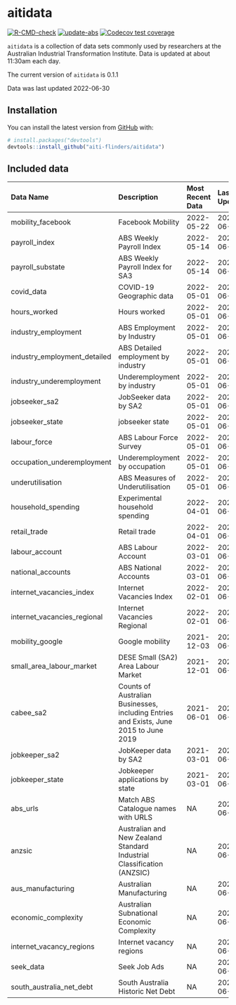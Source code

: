 
<!-- README.md is generated from README.Rmd. Please edit that file -->

# aitidata

<!-- badges: start -->

[![R-CMD-check](https://github.com/aiti-flinders/aitidata/actions/workflows/R-CMD-check.yaml/badge.svg?branch=data_prep)](https://github.com/aiti-flinders/aitidata/actions/workflows/R-CMD-check.yaml)
[![update-abs](https://github.com/aiti-flinders/aitidata/workflows/update-abs/badge.svg)](https://github.com/aiti-flinders/aitidata/actions)
[![Codecov test
coverage](https://codecov.io/gh/aiti-flinders/aitidata/branch/master/graph/badge.svg)](https://app.codecov.io/gh/aiti-flinders/aitidata?branch=master)
<!-- badges: end -->

`aitidata` is a collection of data sets commonly used by researchers at
the Australian Industrial Transformation Institute. Data is updated at
about 11:30am each day.

The current version of `aitidata` is 0.1.1

Data was last updated 2022-06-30

## Installation

You can install the latest version from [GitHub](https://github.com/)
with:

``` r
# install.packages("devtools")
devtools::install_github("aiti-flinders/aitidata")
```

## Included data

| Data Name                      | Description                                                                           | Most Recent Data | Last Updated |
| :----------------------------- | :------------------------------------------------------------------------------------ | :--------------- | :----------- |
| mobility\_facebook             | Facebook Mobility                                                                     | 2022-05-22       | 2022-06-30   |
| payroll\_index                 | ABS Weekly Payroll Index                                                              | 2022-05-14       | 2022-06-30   |
| payroll\_substate              | ABS Weekly Payroll Index for SA3                                                      | 2022-05-14       | 2022-06-30   |
| covid\_data                    | COVID-19 Geographic data                                                              | 2022-05-01       | 2022-06-30   |
| hours\_worked                  | Hours worked                                                                          | 2022-05-01       | 2022-06-30   |
| industry\_employment           | ABS Employment by Industry                                                            | 2022-05-01       | 2022-06-30   |
| industry\_employment\_detailed | ABS Detailed employment by industry                                                   | 2022-05-01       | 2022-06-30   |
| industry\_underemployment      | Underemployment by industry                                                           | 2022-05-01       | 2022-06-30   |
| jobseeker\_sa2                 | JobSeeker data by SA2                                                                 | 2022-05-01       | 2022-06-30   |
| jobseeker\_state               | jobseeker state                                                                       | 2022-05-01       | 2022-06-30   |
| labour\_force                  | ABS Labour Force Survey                                                               | 2022-05-01       | 2022-06-30   |
| occupation\_underemployment    | Underemployment by occupation                                                         | 2022-05-01       | 2022-06-30   |
| underutilisation               | ABS Measures of Underutilisation                                                      | 2022-05-01       | 2022-06-30   |
| household\_spending            | Experimental household spending                                                       | 2022-04-01       | 2022-06-30   |
| retail\_trade                  | Retail trade                                                                          | 2022-04-01       | 2022-06-30   |
| labour\_account                | ABS Labour Account                                                                    | 2022-03-01       | 2022-06-30   |
| national\_accounts             | ABS National Accounts                                                                 | 2022-03-01       | 2022-06-30   |
| internet\_vacancies\_index     | Internet Vacancies Index                                                              | 2022-02-01       | 2022-06-30   |
| internet\_vacancies\_regional  | Internet Vacancies Regional                                                           | 2022-02-01       | 2022-06-30   |
| mobility\_google               | Google mobility                                                                       | 2021-12-03       | 2022-06-30   |
| small\_area\_labour\_market    | DESE Small (SA2) Area Labour Market                                                   | 2021-12-01       | 2022-06-30   |
| cabee\_sa2                     | Counts of Australian Businesses, including Entries and Exists, June 2015 to June 2019 | 2021-06-01       | 2022-06-30   |
| jobkeeper\_sa2                 | JobKeeper data by SA2                                                                 | 2021-03-01       | 2022-06-30   |
| jobkeeper\_state               | Jobkeeper applications by state                                                       | 2021-03-01       | 2022-06-30   |
| abs\_urls                      | Match ABS Catalogue names with URLS                                                   | NA               | 2022-06-30   |
| anzsic                         | Australian and New Zealand Standard Industrial Classification (ANZSIC)                | NA               | 2022-06-30   |
| aus\_manufacturing             | Australian Manufacturing                                                              | NA               | 2022-06-30   |
| economic\_complexity           | Australian Subnational Economic Complexity                                            | NA               | 2022-06-30   |
| internet\_vacancy\_regions     | Internet vacancy regions                                                              | NA               | 2022-06-30   |
| seek\_data                     | Seek Job Ads                                                                          | NA               | 2022-06-30   |
| south\_australia\_net\_debt    | South Australia Historic Net Debt                                                     | NA               | 2022-06-30   |

